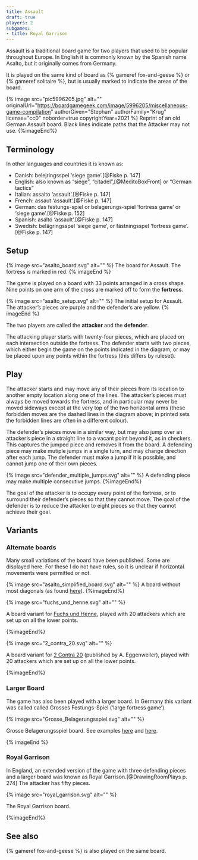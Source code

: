 ```yaml
---
title: Assault
draft: true
players: 2
subgames:
- title: Royal Garrison
---
```


<p class="lead">Assault is a traditional board game for two players that used to be popular
throughout Europe. In English it is commonly known by the Spanish name <span lang="es">Asalto</span>, but it originally comes from Germany.</p>

It is played on the same kind of board as {% gameref fox-and-geese %} or {%
gameref solitaire %}, but is usually marked to indicate the areas of the board.

{% image src="pic5996205.jpg" alt="" originalUrl="https://boardgamegeek.com/image/5996205/miscellaneous-game-compilation"
    authorGiven="Stephan"
    authorFamily="Krug"
    license="cc0"
    noborder=true
    copyrightYear=2021 %}
Reprint of an old German Assault board. Black lines indicate paths that the Attacker may not use.
{%imageEnd%}

<!-- excerpt -->

## Terminology

In other languages and countries it is known as:

* Danish: <span lang="da">belejringsspel</span> ‘siege game’.[@Fiske p. 147]
* English: also known as “siege”, “citadel”,[@MeditoBoxFront] or “German tactics” 
* Italian: <span lang="it">assalto</span> ‘assault’.[@Fiske p. 147]
* French: <span lang="fr">assaut</span> ‘assault’.[@Fiske p. 147]
* German: <span lang="de">das festungs-spiel</span> or <span lang="de">belagerungs-spiel</span> ‘fortress game’ or ‘siege game’.[@Fiske p. 152]
* Spanish: <span lang="es">asalto</span> ‘assault’.[@Fiske p. 147]
* Swedish: <span lang="sv">belägringsspel</span> ‘siege game’, or <span lang="sv">fästningsspel</span> ‘fortress game’.[@Fiske p. 147]

## Setup 

{% image src="asalto_board.svg" alt="" %}
The board for Assault. The fortress is marked in red.
{% imageEnd %}

The game is played on a board with 33 points arranged in a cross shape. Nine
points on one arm of the cross are marked off to form the **fortress**.

{% image src="asalto_setup.svg" alt="" %}
The initial setup for Assault. The attacker’s pieces are purple and the defender’s are yellow.
{% imageEnd %}

The two players are called the **attacker** and the **defender**.

The attacking player starts with twenty-four pieces, which are placed on each
intersection outside the fortress. The defender starts with two pieces, which
either begin the game on the points indicated in the diagram, or may be placed
upon any points within the fortress (this differs by ruleset).

## Play

The attacker starts and may move any of their pieces from its location to
another empty location along one of the lines. The attacker’s pieces must always
be moved towards the fortress, and in particular may never be moved sideways
except at the very top of the two horizontal arms (these forbidden moves are the
dashed lines in the diagram above; in printed sets the forbidden lines are often
in a different colour).

The defender’s pieces move in a similar way, but may also jump over an
attacker’s piece in a straight line to a vacant point beyond it, as in checkers.
This captures the jumped piece and removes it from the board. A defending piece
may make mutiple jumps in a single turn, and may change direction after each
jump. The defender must make a jump if it is possible, and cannot jump one of
their own pieces.

{% image src="defender_multiple_jumps.svg" alt="" %}
A defending piece may make multiple consecutive jumps.
{%imageEnd%}

The goal of the attacker is to occupy every point of the fortress, or to
surround their defender’s pieces so that they cannot move. The goal of the
defender is to reduce the attacker to eight pieces so that they cannot achieve
their goal.

## Variants

### Alternate boards

Many small variations of the board have been published. Some are displayed here.
For these I do not have rules, so it is unclear if horizontal movements were
permitted or not.

<div class="multi wide">

{% image src="asalto_simplified_board.svg" alt="" %}
A board without most diagonals (as found [here](https://boardgamegeek.com/image/5069937/miscellaneous-game-compilation)).
{%imageEnd%}

{% image src="fuchs_und_henne.svg" alt="" %}

A board variant for [<span lang="de">Fuchs und
Henne</span>](https://web.archive.org/web/20120817104138/http://www.holznerspiele.de/anleitung.html),
played with 20 attackers which are set up on all the lower points. 

{%imageEnd%}

{% image src="2_contra_20.svg" alt="" %}

A board variant for [<span lang="de">2 Contra
20</span>](https://boardgamegeek.com/image/6417481/asalto) (published by A.
Eggenweiler), played with 20 attackers which are set up on all the lower points. 

{%imageEnd%}

</div>

### Larger Board

The game has also been played with a larger board. In Germany this variant was called
called <span lang="de">Grosses Festungs-Spiel</span> (‘large fortress game’). 

{% image src="Grosse_Belagerungsspiel.svg" alt="" %}

<span lang="de">Grosse Belagerungsspiel</span> board. See examples
[here](https://boardgamegeek.com/image/4378970/asalto) and
[here](https://boardgamegeek.com/image/6800504/asalto).

{% imageEnd %}

### Royal Garrison

In England, an extended version of the game with three defending pieces and a larger board
was known as Royal Garrison.[@DrawingRoomPlays p. 274] The attacker has fifty pieces.

{% image src="royal_garrison.svg" alt="" %}

The Royal Garrison board.

{%imageEnd%}


## See also

{% gameref fox-and-geese %} is also played on the same board.
